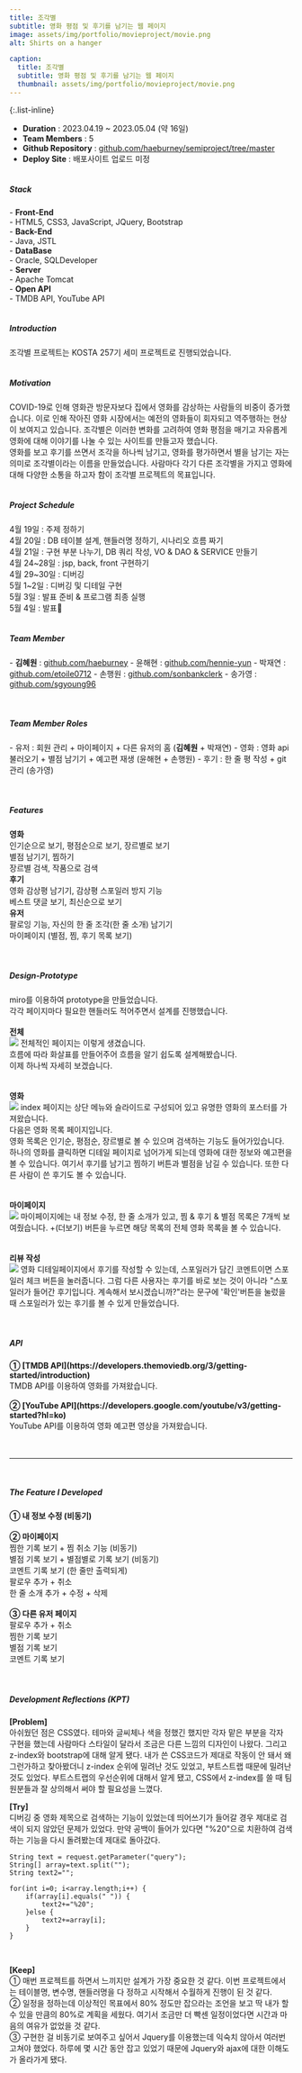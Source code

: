 ```yaml
---
title: 조각별
subtitle: 영화 평점 및 후기를 남기는 웹 페이지
image: assets/img/portfolio/movieproject/movie.png
alt: Shirts on a hanger

caption:
  title: 조각별
  subtitle: 영화 평점 및 후기를 남기는 웹 페이지
  thumbnail: assets/img/portfolio/movieproject/movie.png
---
```

{:.list-inline} 
- <strong>Duration</strong> : 2023.04.19 ~ 2023.05.04 (약 16일) <br/>
- <strong>Team Members</strong> : 5 <br/>
- <strong>Github Repository</strong> : <a href="https://github.com/haeburney/semiproject/tree/master">github.com/haeburney/semiproject/tree/master</a><br/>
- <strong>Deploy Site</strong> : 배포사이트 업로드 미정<br/><br/>
  
<h5>Stack</h5>
- <strong>Front-End</strong><br/> - HTML5, CSS3, JavaScript, JQuery, Bootstrap <br/>
- <strong>Back-End</strong><br/> - Java, JSTL <br/>
- <strong>DataBase</strong><br/> - Oracle, SQLDeveloper <br/>
- <strong>Server</strong><br/> - Apache Tomcat <br/>
- <strong>Open API</strong><br/> - TMDB API, YouTube API <br/><br/>

<h5>Introduction</h5>
조각별 프로젝트는 KOSTA 257기 세미 프로젝트로 진행되었습니다.<br/><br/>

<h5>Motivation</h5>
COVID-19로 인해 영화관 방문자보다 집에서 영화를 감상하는 사람들의 비중이 증가했습니다. 이로 인해 작아진 영화 시장에서는 예전의 영화들이 회자되고 역주행하는 현상이 보여지고 있습니다. 조각별은 이러한 변화를 고려하여 영화 평점을 매기고 자유롭게 영화에 대해 이야기를 나눌 수 있는 사이트를 만들고자 했습니다.<br/>
영화를 보고 후기를 쓰면서 조각을 하나씩 남기고, 영화를 평가하면서 별을 남기는 자는 의미로 조각별이라는 이름을 만들었습니다. 사람마다 각기 다른 조각별을 가지고 영화에 대해 다양한 소통을 하고자 함이 조각별 프로젝트의 목표입니다.<br/><br/>

<h5>Project Schedule</h5>
4월 19일 : 주제 정하기 <br/>
4월 20일 : DB 테이블 설계, 핸들러명 정하기, 시나리오 흐름 짜기<br/>
4월 21일 : 구현 부분 나누기, DB 쿼리 작성, VO & DAO & SERVICE 만들기<br/>
4월 24~28일 : jsp, back, front 구현하기<br/>
4월 29~30일 : 디버깅<br/>
5월 1~2일 : 디버깅 및 디테일 구현<br/>
5월 3일 : 발표 준비 & 프로그램 최종 실행 <br/>
5월 4일 : 발표🌟<br/><br/>

<h5>Team Member</h5>
- <strong>김혜원</strong> : <a href="https://github.com/haeburney">github.com/haeburney</a>
- 윤해현 : <a href="https://github.com/hennie-yun">github.com/hennie-yun</a>
- 박재연 : <a href="https://github.com/etoile0712">github.com/etoile0712</a>
- 손행원 : <a href="https://github.com/sonbankclerk">github.com/sonbankclerk</a>
- 송가영 : <a href="https://github.com/sgyoung96">github.com/sgyoung96</a><br/><br/><br/>

<h5>Team Member Roles</h5>
- 유저 : 회원 관리 + 마이페이지 + 다른 유저의 홈 (<strong>김혜원</strong> + 박재연)
- 영화 : 영화 api 불러오기 + 별점 남기기 + 예고편 재생 (윤해현 + 손행원)
- 후기 : 한 줄 평 작성 + git 관리 (송가영)<br/><br/><br/>

<h5>Features</h5>
<strong>영화</strong><br/>
인기순으로 보기, 평점순으로 보기, 장르별로 보기<br/>
별점 남기기, 찜하기<br/>
장르별 검색, 작품으로 검색<br/>
<strong>후기</strong><br/>
영화 감상평 남기기, 감상평 스포일러 방지 기능<br/>
베스트 댓글 보기, 최신순으로 보기<br/>
<strong>유저</strong><br/>
팔로잉 기능, 자신의 한 줄 조각(한 줄 소개) 남기기<br/>
마이페이지 (별점, 찜, 후기 목록 보기)<br/><br/><br/>

<h5>Design-Prototype</h5>
miro를 이용하여 prototype을 만들었습니다.<br/>
각각 페이지마다 필요한 핸들러도 적어주면서 설계를 진행했습니다.<br/><br/>
<strong>전체</strong><br/>
<img src="assets/img/portfolio/movieproject/prototypemain.png">
전체적인 페이지는 이렇게 생겼습니다.<br/>
흐름에 따라 화살표를 만들어주어 흐름을 알기 쉽도록 설계해봤습니다.<br/>
이제 하나씩 자세히 보겠습니다.<br/><br/><br/>
<strong>영화</strong><br/>
<img src="assets/img/portfolio/movieproject/prototypemovie.png">
index 페이지는 상단 메뉴와 슬라이드로 구성되어 있고 유명한 영화의 포스터를 가져왔습니다.<br/>
다음은 영화 목록 페이지입니다.<br/>
영화 목록은 인기순, 평점순, 장르별로 볼 수 있으며 검색하는 기능도 들어가있습니다.
하나의 영화를 클릭하면 디테일 페이지로 넘어가게 되는데 영화에 대한 정보와 예고편을 볼 수 있습니다.
여기서 후기를 남기고 찜하기 버튼과 별점을 남길 수 있습니다.
또한 다른 사람이 쓴 후기도 볼 수 있습니다.<br/><br/><br/>
<strong>마이페이지</strong><br/>
<img src="assets/img/portfolio/movieproject/prototypemypage.png">
마이페이지에는 내 정보 수정, 한 줄 소개가 있고, 찜 & 후기 & 별점 목록은 7개씩 보여줬습니다.
+(더보기) 버튼을 누르면 해당 목록의 전체 영화 목록을 볼 수 있습니다.<br/><br/><br/>
<strong>리뷰 작성</strong><br/>
<img src="assets/img/portfolio/movieproject/prototypereview.png">
영화 디테일페이지에서 후기를 작성할 수 있는데, 스포일러가 담긴 코멘트이면 스포일러 체크 버튼을 눌러줍니다. 그럼 다른 사용자는 후기를 바로 보는 것이 아니라 "스포일러가 들어간 후기입니다. 계속해서 보시겠습니까?"라는 문구에 '확인'버튼을 눌렀을 때 스포일러가 있는 후기를 볼 수 있게 만들었습니다.<br/><br/><br/>

<h5>API</h5>
<strong>① [TMDB API](https://developers.themoviedb.org/3/getting-started/introduction)</strong><br/>
TMDB API를 이용하여 영화를 가져왔습니다.<br/><br/>
<strong>② [YouTube API](https://developers.google.com/youtube/v3/getting-started?hl=ko)</strong><br/>
YouTube API를 이용하여 영화 예고편 영상을 가져왔습니다.<br/><br/><br/>

<hr/><br/>
<h5>The Feature I Developed</h5>
<strong>① 내 정보 수정 (비동기)</strong><br/><br/>
<strong>② 마이페이지</strong><br/>
찜한 기록 보기 + 찜 취소 기능 (비동기)<br/>
별점 기록 보기 + 별점별로 기록 보기 (비동기)<br/>
코멘트 기록 보기 (한 줄만 출력되게)<br/>
팔로우 추가 + 취소  <br/>
한 줄 소개 추가 + 수정 + 삭제 <br/><br/>
<strong>③ 다른 유저 페이지</strong><br/> 
팔로우 추가 + 취소 <br/>
찜한 기록 보기 <br/>
별점 기록 보기 <br/>
코멘트 기록 보기 <br/><br/><br/>

<h5>Development Reflections (KPT)</h5>
<strong>[Problem]</strong><br/>
아쉬웠던 점은 CSS였다. 
테마와 글씨체나 색을 정했긴 했지만 각자 맡은 부분을 각자 구현을 했는데 사람마다 스타일이 달라서 조금은 다른 느낌의 디자인이 나왔다. 
그리고 z-index와 bootstrap에 대해 알게 됐다.
내가 쓴 CSS코드가 제대로 작동이 안 돼서 왜 그런가하고 찾아봤더니 z-index 순위에 밀려난 것도 있었고, 부트스트랩 때문에 밀려난 것도 있었다.
부트스트랩의 우선순위에 대해서 알게 됐고, CSS에서 z-index를 쓸 때 팀원분들과 잘 상의해서 써야 할 필요성을 느꼈다.<br/>

<strong>[Try]</strong><br/>
디버깅 중 영화 제목으로 검색하는 기능이 있었는데 띄어쓰기가 들어갈 경우 제대로 검색이 되지 않았던 문제가 있었다. 만약 공백이 들어가 있다면 "%20"으로 치환하여 검색하는 기능을 다시 돌려봤는데 제대로 돌아갔다.<br/>

```
String text = request.getParameter("query");
String[] array=text.split("");
String text2="";
		
for(int i=0; i<array.length;i++) {
	if(array[i].equals(" ")) {
		text2+="%20";
	}else {
		text2+=array[i];
	}
}
```
<br/>

<strong>[Keep]</strong><br/>
① 매번 프로젝트를 하면서 느끼지만 설계가 가장 중요한 것 같다. 이번 프로젝트에서는 테이블명, 변수명, 핸들러명을 다 정하고 시작해서 수월하게 진행이 된 것 같다. <br/>
② 일정을 정하는데 이상적인 목표에서 80% 정도만 잡으라는 조언을 보고 딱 내가 할 수 있을 만큼의 80%로 계획을 세웠다. 
여기서 조금만 더 빡센 일정이었다면 시간과 마음의 여유가 없었을 것 같다. <br/>
③ 구현한 걸 비동기로 보여주고 싶어서 Jquery를 이용했는데 익숙치 않아서 여러번 고쳐야 했었다.
하루에 몇 시간 동안 잡고 있었기 때문에 Jquery와 ajax에 대한 이해도가 올라가게 됐다.<br/><br/>